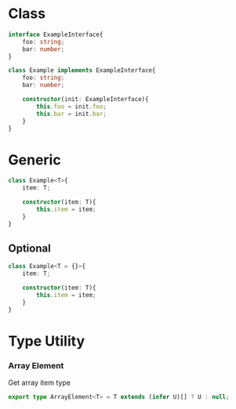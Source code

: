 # Class
```ts
interface ExampleInterface{
	foo: string;
	bar: number;
}

class Example implements ExampleInterface{
	foo: string;
	bar: number;

	constructor(init: ExampleInterface){
		this.foo = init.foo;
		this.bar = init.bar;
	}
}
```
# Generic
```ts
class Example<T>{
	item: T;

	constructor(item: T){
		this.item = item;
	}
}
```

## Optional
```ts
class Example<T = {}>{
	item: T;

	constructor(item: T){
		this.item = item;
	}
}
```
# Type Utility
### Array Element
Get array item type
```typescript
export type ArrayElement<T> = T extends (infer U)[] ? U : null;
```